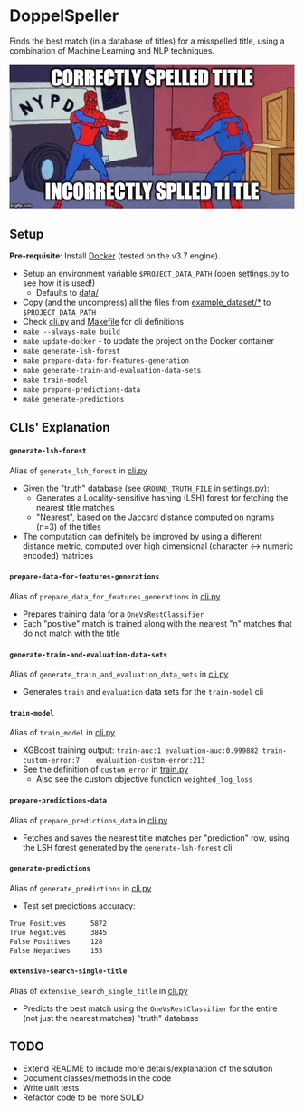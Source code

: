 # DoppelSpeller

Finds the best match (in a database of titles) for a misspelled title,
using a combination of Machine Learning and NLP techniques.<br/><br/>
![Project description](./description.jpg)

## Setup
**Pre-requisite**: Install [Docker](https://docs.docker.com/install/) (tested on the v3.7 engine).
* Setup an environment variable `$PROJECT_DATA_PATH` (open [settings.py](./doppelspeller/settings.py) to see how it is used!)
    - Defaults to [data/](./data/)
* Copy (and the uncompress) all the files from [example_dataset/*](./example_dataset/) to `$PROJECT_DATA_PATH`
* Check [cli.py](./doppelspeller/cli.py) and [Makefile](./Makefile) for cli definitions
* `make --always-make build`
* `make update-docker` - to update the project on the Docker container
* `make generate-lsh-forest`
* `make prepare-data-for-features-generation`
* `make generate-train-and-evaluation-data-sets`
* `make train-model`
* `make prepare-predictions-data`
* `make generate-predictions`

## CLIs' Explanation
#### `generate-lsh-forest`
Alias of `generate_lsh_forest` in [cli.py](./doppelspeller/cli.py)
* Given the "truth" database (see `GROUND_TRUTH_FILE` in [settings.py](./doppelspeller/settings.py)):
    - Generates a Locality-sensitive hashing (LSH) forest for fetching the nearest title matches
    - "Nearest", based on the Jaccard distance computed on ngrams (n=3) of the titles
* The computation can definitely be improved by using a different distance metric, computed over high dimensional (character <-> numeric encoded) matrices

#### `prepare-data-for-features-generations`
Alias of `prepare_data_for_features_generations` in [cli.py](./doppelspeller/cli.py)
* Prepares training data for a `OneVsRestClassifier`
* Each "positive" match is trained along with the nearest "n" matches that do not match with the title

#### `generate-train-and-evaluation-data-sets`
Alias of `generate_train_and_evaluation_data_sets` in [cli.py](./doppelspeller/cli.py)
* Generates `train` and `evaluation` data sets for the `train-model` cli

#### `train-model`
Alias of `train_model` in [cli.py](./doppelspeller/cli.py)
* XGBoost training output: `train-auc:1	evaluation-auc:0.999882	train-custom-error:7	evaluation-custom-error:213`
* See the definition of `custom_error` in [train.py](./doppelspeller/train.py)
    - Also see the custom objective function `weighted_log_loss`

#### `prepare-predictions-data`
Alias of `prepare_predictions_data` in [cli.py](./doppelspeller/cli.py)
* Fetches and saves the nearest title matches per "prediction" row, using the LSH forest generated by the `generate-lsh-forest` cli

#### `generate-predictions`
Alias of `generate_predictions` in [cli.py](./doppelspeller/cli.py)
* Test set predictions accuracy:
```
True Positives      5872
True Negatives      3845
False Positives     128
False Negatives     155
```

#### `extensive-search-single-title`
Alias of `extensive_search_single_title` in [cli.py](./doppelspeller/cli.py)
* Predicts the best match using the `OneVsRestClassifier` for the entire (not just the nearest matches) "truth" database

## TODO
* Extend README to include more details/explanation of the solution
* Document classes/methods in the code
* Write unit tests
* Refactor code to be more SOLID
